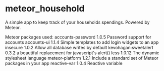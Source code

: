 # meteor_household
A simple app to keep track of your households spendings. Powered by Meteor.

Meteor packages used:
  accounts-password     1.0.5  Password support for accounts
  accounts-ui           1.1.4  Simple templates to add login widgets to an app
  insecure              1.0.2  Allow all database writes by default
  kevohagan:sweetalert  0.3.2  a beautiful replacement for javascript's alert() 
  less                  1.0.12  The dynamic stylesheet language
  meteor-platform       1.2.1  Include a standard set of Meteor packages in your app
  reactive-var          1.0.4  Reactive variable
